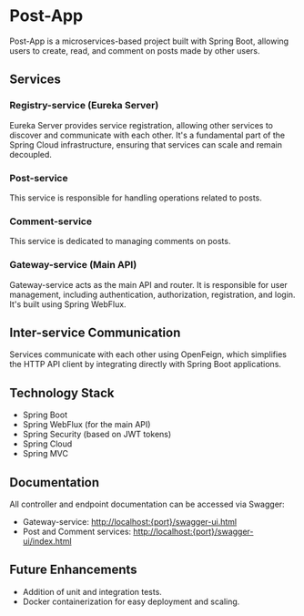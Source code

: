 # Post-App

Post-App is a microservices-based project built with Spring Boot, allowing users to create, read, and comment on posts made by other users.

## Services

### Registry-service (Eureka Server)
Eureka Server provides service registration, allowing other services to discover and communicate with each other. It's a fundamental part of the Spring Cloud infrastructure, ensuring that services can scale and remain decoupled.

### Post-service
This service is responsible for handling operations related to posts.

### Comment-service
This service is dedicated to managing comments on posts.

### Gateway-service (Main API)
Gateway-service acts as the main API and router. It is responsible for user management, including authentication, authorization, registration, and login. It's built using Spring WebFlux.

## Inter-service Communication
Services communicate with each other using OpenFeign, which simplifies the HTTP API client by integrating directly with Spring Boot applications.

## Technology Stack
- Spring Boot
- Spring WebFlux (for the main API)
- Spring Security (based on JWT tokens)
- Spring Cloud
- Spring MVC

## Documentation
All controller and endpoint documentation can be accessed via Swagger:
- Gateway-service: [http://localhost:{port}/swagger-ui.html](http://localhost:{port}/swagger-ui.html)
- Post and Comment services: [http://localhost:{port}/swagger-ui/index.html](http://localhost:{port}/swagger-ui/index.html)

## Future Enhancements
- Addition of unit and integration tests.
- Docker containerization for easy deployment and scaling.


